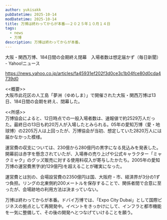 ```yaml
---
author: yukisakk
pubDatetime: 2025-10-14
modDatetime: 2025-10-14
title: 万博は終わってからが本番——２０２５年１０月１４日
tags:
  - news
  - 万博
description: 万博は終わってからが本番。
---
```


大阪・関西万博、184日間の会期終え閉幕　入場者数は想定届かず（毎日新聞） - Yahoo!ニュース

https://news.yahoo.co.jp/articles/fa45931ef202f3d0ce3c1b04fce80d0cda4739d0

<<概要>>\
大阪市此花区の人工島「夢洲（ゆめしま）」で開催された大阪・関西万博は13日、184日間の会期を終え、閉幕した。

<<所感>>\
万博協会によると、12日時点での一般入場者数は、速報値で約2529万人だった。最終日の13日も約20万人が入場したとみられる。05年の愛知万博（愛・地球博）の2205万人は上回ったが、万博協会が当初、想定していた2820万人には届かなかった模様。

運営費の収支については、230億から280億円の黒字になる見込みを発表した。開幕前は赤字を懸念されていたが、入場券の売り上げや公式キャラクター「ミャクミャク」のグッズ販売に対する使用料収入が寄与したかたち。2005年の愛知万博の運営費黒字(約129億円)を超えることが確実になった。

運営費とは別の、会場設営費の2350億円は国、大阪府・市、経済界が3分の1ずつ負担。リングの北東側約200メートルを保存することで、関係者間で合意に至ったが、会場跡地の利用方法は決まっていない。

万博は終わってからが本番。ドバイ万博では、「Expo City Dubai」として国際ビジネスの拠点として再開発中。イベントをきっかけにして、インフラと都市機能を一気に整備して、その後の開発へとつなげていけることを願う。
